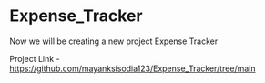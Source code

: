# Expense_Tracker
Now we will be creating a new project Expense Tracker 

Project Link - https://github.com/mayanksisodia123/Expense_Tracker/tree/main
